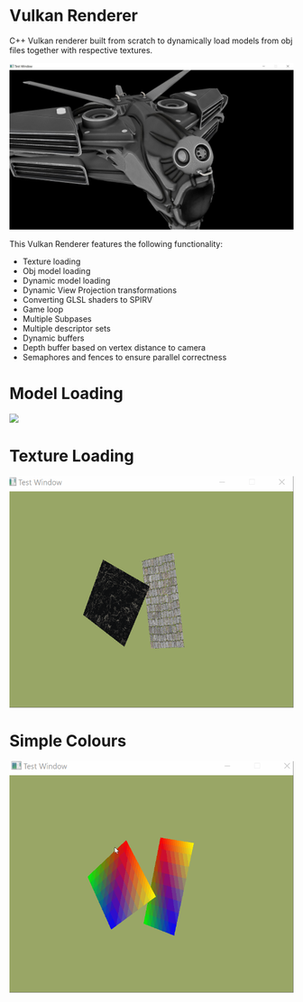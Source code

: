 # Vulkan Renderer

C++ Vulkan renderer built from scratch to dynamically load models from obj files together with respective textures.

![](docs/images/model.jpg)

This Vulkan Renderer features the following functionality:
* Texture loading
* Obj model loading
* Dynamic model loading
* Dynamic View Projection transformations
* Converting GLSL shaders to SPIRV
* Game loop
* Multiple Subpases
* Multiple descriptor sets 
* Dynamic buffers 
* Depth buffer based on vertex distance to camera
* Semaphores and fences to ensure parallel correctness

# Model Loading

![](docs/images/loaded-model.gif)

# Texture Loading

![](docs/images/vulkan-textures.gif)

# Simple Colours

![](docs/images/vulkan-squares.gif)

